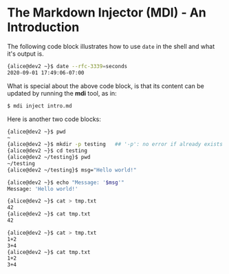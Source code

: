 # The Markdown Injector (MDI) - An Introduction

The following code block illustrates how to use `date` in the shell and what it's output is.

<!-- code-block #1 -->
```sh
{alice@dev2 ~}$ date --rfc-3339=seconds
2020-09-01 17:49:06-07:00
```

What is special about the above code block, is that its content can be updated by running the **mdi** tool, as in:

```sh
$ mdi inject intro.md
```

Here is another two code blocks:

<!-- code-block label="set-msg" -->
```sh
{alice@dev2 ~}$ pwd
~
{alice@dev2 ~}$ mkdir -p testing   ## '-p': no error if already exists
{alice@dev2 ~}$ cd testing
{alice@dev2 ~/testing}$ pwd
~/testing
{alice@dev2 ~/testing}$ msg="Hello world!"
```

<!-- code-block #3 -->
```sh
{alice@dev2 ~}$ echo "Message: '$msg'"
Message: 'Hello world!'
```

<!-- code-block label="stdin" -->
```sh
{alice@dev2 ~}$ cat > tmp.txt 
42
{alice@dev2 ~}$ cat tmp.txt
42
```

<!-- code-block label="stdin-multiline" -->
```sh
{alice@dev2 ~}$ cat > tmp.txt 
1+2
3+4
{alice@dev2 ~}$ cat tmp.txt
1+2
3+4
```
